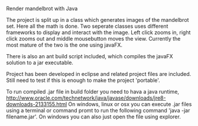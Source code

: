 Render mandelbrot with Java

The project is split up in a class which generates images of the mandelbrot set. Here all the math is done.
Two seperate classes uses different frameworks to display and interact with the image. Left click zooms in, right click zooms out and middle mousebutton moves the view.
Currently the most mature of the two is the one using javaFX.

There is also an ant build script included, which compiles the javaFX solution to a jar executable.

Project has been developed in eclipse and related project files are included. Still need to test if this is enough to make the project 'portable'.

To run compiled .jar file in build folder you need to hava a java runtime, http://www.oracle.com/technetwork/java/javase/downloads/jre8-downloads-2133155.html
On windows, linux or osx you can execute .jar files using a terminal or command promt to run the following command 'java -jar filename.jar'.
On windows you can also just open the file using explorer.
